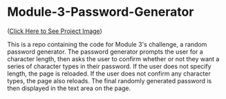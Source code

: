 # Module-3-Password-Generator
([Click Here to See Project Image](https://github.com/hklotz13/Module-3-Password-Generator/blob/main/assets/Password-Generator-Image.png))

This is a repo containing the code for Module 3's challenge, a random password generator. The password generator prompts the user for a character length, then asks the user to confirm whether or not they want a series of character types in their password. If the user does not specify length, the page is reloaded. If the user does not confirm any character types, the page also reloads. The final randomly generated password is then displayed in the text area on the page. 
